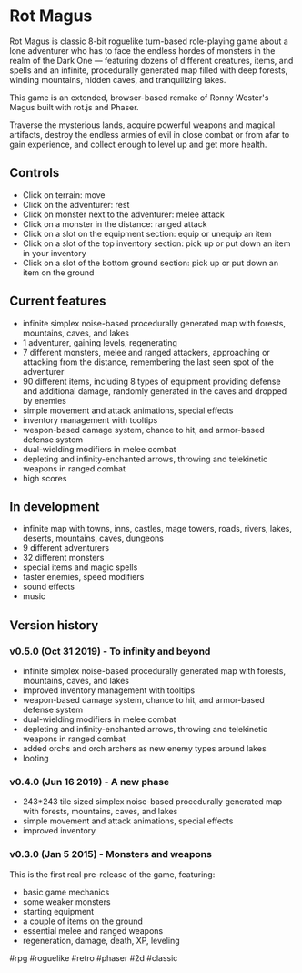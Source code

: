 # Rot Magus

Rot Magus is classic 8-bit roguelike turn-based role-playing game about a lone adventurer who has to face the endless hordes of monsters in the realm of the Dark One — featuring dozens of different creatures, items, and spells and an infinite, procedurally generated map filled with deep forests, winding mountains, hidden caves, and tranquilizing lakes.

This game is an extended, browser-based remake of Ronny Wester's Magus built with rot.js and Phaser.

Traverse the mysterious lands, acquire powerful weapons and magical artifacts, destroy the endless armies of evil in close combat or from afar to gain experience, and collect enough to level up and get more health.

## Controls

* Click on terrain: move
* Click on the adventurer: rest
* Click on monster next to the adventurer: melee attack
* Click on a monster in the distance: ranged attack
* Click on a slot on the equipment section: equip or unequip an item
* Click on a slot of the top inventory section: pick up or put down an item in your inventory
* Click on a slot of the bottom ground section: pick up or put down an item on the ground

## Current features

* infinite simplex noise-based procedurally generated map with forests, mountains, caves, and lakes
* 1 adventurer, gaining levels, regenerating
* 7 different monsters, melee and ranged attackers, approaching or attacking from the distance, remembering the last seen spot of the adventurer
* 90 different items, including 8 types of equipment providing defense and additional damage, randomly generated in the caves and dropped by enemies
* simple movement and attack animations, special effects
* inventory management with tooltips
* weapon-based damage system, chance to hit, and armor-based defense system
* dual-wielding modifiers in melee combat
* depleting and infinity-enchanted arrows, throwing and telekinetic weapons in ranged combat
* high scores

## In development

* infinite map with towns, inns, castles, mage towers, roads, rivers, lakes, deserts, mountains, caves, dungeons
* 9 different adventurers
* 32 different monsters
* special items and magic spells
* faster enemies, speed modifiers
* sound effects
* music

## Version history

### v0.5.0 (Oct 31 2019) - To infinity and beyond

* infinite simplex noise-based procedurally generated map with forests, mountains, caves, and lakes
* improved inventory management with tooltips
* weapon-based damage system, chance to hit, and armor-based defense system
* dual-wielding modifiers in melee combat
* depleting and infinity-enchanted arrows, throwing and telekinetic weapons in ranged combat
* added orchs and orch archers as new enemy types around lakes
* looting

### v0.4.0 (Jun 16 2019) - A new phase

* 243*243 tile sized simplex noise-based procedurally generated map with forests, mountains, caves, and lakes
* simple movement and attack animations, special effects
* improved inventory

### v0.3.0 (Jan 5 2015) - Monsters and weapons

This is the first real pre-release of the game, featuring:

* basic game mechanics
* some weaker monsters
* starting equipment
* a couple of items on the ground
* essential melee and ranged weapons
* regeneration, damage, death, XP, leveling

 #rpg #roguelike #retro #phaser #2d #classic

